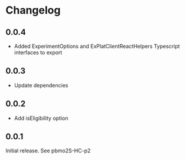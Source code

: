 # Changelog
## 0.0.4

- Added ExperimentOptions and ExPlatClientReactHelpers Typescript interfaces to export

## 0.0.3

- Update dependencies

## 0.0.2

- Add isEligibility option

## 0.0.1

Initial release.
See pbmo2S-HC-p2
